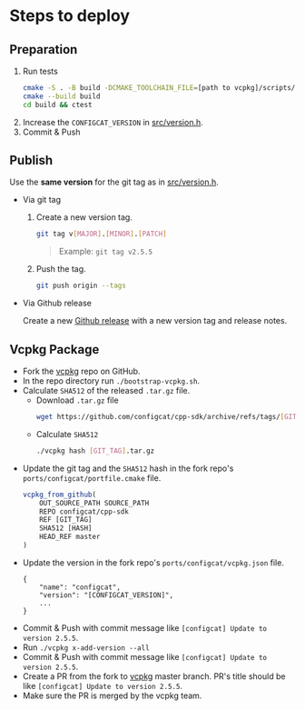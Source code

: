 # Steps to deploy
## Preparation
1. Run tests
   ```bash
   cmake -S . -B build -DCMAKE_TOOLCHAIN_FILE=[path to vcpkg]/scripts/buildsystems/vcpkg.cmake
   cmake --build build
   cd build && ctest
   ```
2. Increase the `CONFIGCAT_VERSION` in [src/version.h](src/version.h).
3. Commit & Push
## Publish
Use the **same version** for the git tag as in [src/version.h](src/version.h).
- Via git tag
    1. Create a new version tag.
       ```bash
       git tag v[MAJOR].[MINOR].[PATCH]
       ```
       > Example: `git tag v2.5.5`
    2. Push the tag.
       ```bash
       git push origin --tags
       ```
- Via Github release 

  Create a new [Github release](https://github.com/configcat/cpp-sdk/releases) with a new version tag and release notes.

## Vcpkg Package
- Fork the [vcpkg](https://github.com/microsoft/vcpkg) repo on GitHub.
- In the repo directory run `./bootstrap-vcpkg.sh`.
- Calculate `SHA512` of the released `.tar.gz` file.  
   - Download `.tar.gz` file
      ```bash
      wget https://github.com/configcat/cpp-sdk/archive/refs/tags/[GIT_TAG].tar.gz
      ```
   - Calculate `SHA512`
      ```bash
      ./vcpkg hash [GIT_TAG].tar.gz
      ``` 
- Update the git tag and the `SHA512` hash in the fork repo's `ports/configcat/portfile.cmake` file.
  ```cmake
  vcpkg_from_github(
      OUT_SOURCE_PATH SOURCE_PATH
      REPO configcat/cpp-sdk
      REF [GIT_TAG]
      SHA512 [HASH]
      HEAD_REF master
  )
  ```
- Update the version in the fork repo's `ports/configcat/vcpkg.json` file.
  ```
  {
      "name": "configcat",
      "version": "[CONFIGCAT_VERSION]",
      ...
  }
  ```
- Commit & Push with commit message like `[configcat] Update to version 2.5.5`.
- Run `./vcpkg x-add-version --all`
- Commit & Push with commit message like `[configcat] Update to version 2.5.5`.
- Create a PR from the fork to [vcpkg](https://github.com/microsoft/vcpkg) master branch. PR's title should be like `[configcat] Update to version 2.5.5`.
- Make sure the PR is merged by the vcpkg team.

